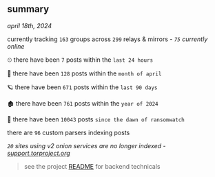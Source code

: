 
## summary
_april 18th, 2024_

currently tracking `163` groups across `299` relays & mirrors - _`75` currently online_

⏲ there have been `7` posts within the `last 24 hours`

🦈 there have been `128` posts within the `month of april`

🪐 there have been `671` posts within the `last 90 days`

🏚 there have been `761` posts within the `year of 2024`

🦕 there have been `10043` posts `since the dawn of ransomwatch`

there are `96` custom parsers indexing posts

_`20` sites using v2 onion services are no longer indexed - [support.torproject.org](https://support.torproject.org/onionservices/v2-deprecation/)_

> see the project [README](https://github.com/joshhighet/ransomwatch#ransomwatch--) for backend technicals
